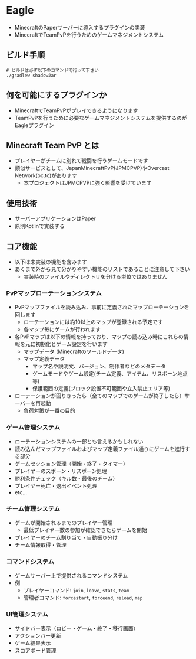 # Eagle

- MinecraftのPaperサーバーに導入するプラグインの実装
- MinecraftでTeamPvPを行うためのゲームマネジメントシステム

## ビルド手順

```shell
# ビルドは必ず以下のコマンドで行って下さい
./gradlew shadowJar
```

## 何を可能にするプラグインか

- MinecraftでTeamPvPがプレイできるようになります
- TeamPvPを行うために必要なゲームマネジメントシステムを提供するのがEagleプラグイン


## Minecraft Team PvP とは

- プレイヤーがチームに別れて戦闘を行うゲームモードです
- 類似サービスとして、JapanMinecraftPvP(JPMCPVP)やOvercast Network(oc.tc)があります
    - 本プロジェクトはJPMCPVPに強く影響を受けています


## 使用技術

- サーバーアプリケーションはPaper
- 原則Kotlinで実装する


## コア機能

- 以下は未実装の機能を含みます
- あくまで外から見て分かりやすい機能のリストであることに注意して下さい
    - 実装時のファイルやディレクトリを分ける単位ではありません

### PvPマップローテーションシステム

- PvPマップファイルを読み込み、事前に定義されたマップローテーションを回します
    - ローテーションには約10以上のマップが登録される予定です
    - 各マップ毎にゲームが行われます
- 各PvPマップは以下の情報を持っており、マップの読み込み時にこれらの情報を元に初期化とゲーム設定を行います
    - マップデータ (Minecraftのワールドデータ)
    - マップ定義データ
        - マップ名や説明文、バージョン、制作者などのメタデータ
        - ゲームモードやゲーム設定(チーム定義、アイテム、リスポーン地点等)
        - 保護範囲の定義(ブロック設置不可範囲や立入禁止エリア等)
- ローテーションが回りきったら（全てのマップでのゲームが終了したら）サーバーを再起動
    - 負荷対策が一番の目的


### ゲーム管理システム

- ローテーションシステムの一部とも言えるかもしれない
- 読み込んだマップファイルおよびマップ定義ファイル通りにゲームを進行する部分
- ゲームセッション管理（開始・終了・タイマー）
- プレイヤーのスポーン・リスポーン処理
- 勝利条件チェック（キル数・最後のチーム）
- プレイヤー死亡・退出イベント処理
- etc...


### チーム管理システム

- ゲームが開始されるまでのプレイヤー管理
    - 最低プレイヤー数の参加が確認できたらゲームを開始
- プレイヤーのチーム割り当て・自動振り分け
- チーム情報取得・管理


### コマンドシステム

- ゲームサーバー上で提供されるコマンドシステム
- 例
    - プレイヤーコマンド: `join`, `leave`, `stats`, `team`
    - 管理者コマンド: `forcestart`, `forceend`, `reload`, `map`


### UI管理システム

- サイドバー表示（ロビー・ゲーム・終了・移行画面）
- アクションバー更新
- ゲーム結果表示
- スコアボード管理
